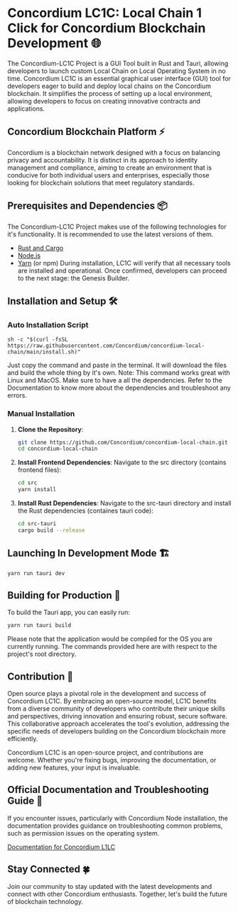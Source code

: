 # Concordium LC1C: Local Chain 1 Click for Concordium Blockchain Development 🌐

The Concordium-LC1C Project is a GUI Tool built in Rust and Tauri, allowing developers to launch custom Local Chain on Local Operating System in no time. Concordium LC1C is an essential graphical user interface (GUI) tool for developers eager to build and deploy local chains on the Concordium blockchain. It simplifies the process of setting up a local environment, allowing developers to focus on creating innovative contracts and applications.

## Concordium Blockchain Platform ⚡️

Concordium is a blockchain network designed with a focus on balancing privacy and accountability. It is distinct in its approach to identity management and compliance, aiming to create an environment that is conducive for both individual users and enterprises, especially those looking for blockchain solutions that meet regulatory standards.

## Prerequisites and Dependencies 📦

The Concordium-LC1C Project makes use of the following technologies for it's functionality. It is recommended to use the latest versions of them.
- [Rust and Cargo](https://rustup.rs/)
- [Node.js](https://nodejs.org/)
- [Yarn](https://yarnpkg.com/) (or npm)
During installation, LC1C will verify that all necessary tools are installed and operational. Once confirmed, developers can proceed to the next stage: the Genesis Builder.

## Installation and Setup 🛠

### Auto Installation Script

```
sh -c "$(curl -fsSL https://raw.githubusercontent.com/Concordium/concordium-local-chain/main/install.sh)"
```
Just copy the command and paste in the terminal. It will download the files and build the whole thing by it's own. 
Note: This command works great with Linux and MacOS. Make sure to have a all the dependencies. Refer to the Documentation to know more about the dependencies and troubleshoot any errors.

### Manual Installation
1. **Clone the Repository**:

   ```bash
   git clone https://github.com/Concordium/concordium-local-chain.git
   cd concordium-local-chain
   ```

2. **Install Frontend Dependencies**:
Navigate to the src directory (contains frontend files):
    ```bash
    cd src
    yarn install
    ```

3. **Install Rust Dependencies**: 
Navigate to the src-tauri directory and install the Rust dependencies (containes tauri code):
    ```bash
    cd src-tauri
    cargo build --release
    ```

## Launching In Development Mode 🏗️
```bash
yarn run tauri dev
```

## Building for Production 🚀
To build the Tauri app, you can easily run: 
```bash
yarn run tauri build
```
Please note that the application would be compiled for the OS you are currently running. The commands provided here are with respect to the project's root directory. 

## Contribution 🤝

Open source plays a pivotal role in the development and success of Concordium LC1C. By embracing an open-source model, LC1C benefits from a diverse community of developers who contribute their unique skills and perspectives, driving innovation and ensuring robust, secure software. This collaborative approach accelerates the tool's evolution, addressing the specific needs of developers building on the Concordium blockchain more efficiently.

Concordium LC1C is an open-source project, and contributions are welcome. Whether you're fixing bugs, improving the documentation, or adding new features, your input is invaluable. 

## Official Documentation and Troubleshooting Guide 📖
If you encounter issues, particularly with Concordium Node installation, the documentation provides guidance on troubleshooting common problems, such as permission issues on the operating system.

[Documentation for Concordium L1LC](https://github.com/Concordium/concordium-local-chain/blob/main/DOCUMENTATION.md)

## Stay Connected 🍀
Join our community to stay updated with the latest developments and connect with other Concordium enthusiasts. Together, let's build the future of blockchain technology. 
